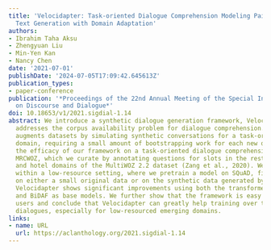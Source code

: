 ```yaml
---
title: 'Velocidapter: Task-oriented Dialogue Comprehension Modeling Pairing Synthetic
  Text Generation with Domain Adaptation'
authors:
- Ibrahim Taha Aksu
- Zhengyuan Liu
- Min-Yen Kan
- Nancy Chen
date: '2021-07-01'
publishDate: '2024-07-05T17:09:42.645613Z'
publication_types:
- paper-conference
publication: '*Proceedings of the 22nd Annual Meeting of the Special Interest Group
  on Discourse and Dialogue*'
doi: 10.18653/v1/2021.sigdial-1.14
abstract: We introduce a synthetic dialogue generation framework, Velocidapter, which
  addresses the corpus availability problem for dialogue comprehension. Velocidapter
  augments datasets by simulating synthetic conversations for a task-oriented dialogue
  domain, requiring a small amount of bootstrapping work for each new domain. We evaluate
  the efficacy of our framework on a task-oriented dialogue comprehension dataset,
  MRCWOZ, which we curate by annotating questions for slots in the restaurant, taxi,
  and hotel domains of the MultiWOZ 2.2 dataset (Zang et al., 2020). We run experiments
  within a low-resource setting, where we pretrain a model on SQuAD, fine-tuning it
  on either a small original data or on the synthetic data generated by our framework.
  Velocidapter shows significant improvements using both the transformer-based BERTBase
  and BiDAF as base models. We further show that the framework is easy to use by novice
  users and conclude that Velocidapter can greatly help training over task-oriented
  dialogues, especially for low-resourced emerging domains.
links:
- name: URL
  url: https://aclanthology.org/2021.sigdial-1.14
---
```

